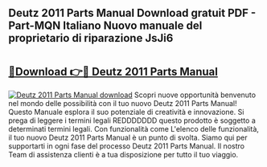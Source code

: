## Deutz 2011 Parts Manual Download gratuit PDF - Part-MQN Italiano Nuovo manuale del proprietario di riparazione JsJi6

# <h2><a href="http://dfh1lo2.blite.top/?on=Deutz+2011+Parts+Manual">🔗Download 👉🔴 Deutz 2011 Parts Manual</a></h2>

[![Deutz 2011 Parts Manual download](https://i.imgur.com/lujVjoI.png)](http://dfh1lo2.blite.top/?on=Deutz+2011+Parts+Manual)
Scopri nuove opportunità benvenuto nel mondo delle possibilità con il tuo nuovo Deutz 2011 Parts Manual! Questo Manuale esplora il suo potenziale di creatività e innovazione. Si prega di leggere i termini legali REDDDDDDD questo prodotto è soggetto a determinati termini legali. Con funzionalità come L'elenco delle funzionalità, il tuo nuovo Deutz 2011 Parts Manual è un punto di svolta. Siamo qui per supportarti in ogni fase del processo Deutz 2011 Parts Manual. Il nostro Team di assistenza clienti è a tua disposizione per tutto il tuo viaggio.
